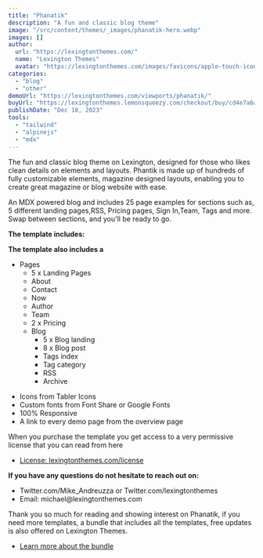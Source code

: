 ```yaml
---
title: "Phanatik"
description: "A fun and classic blog theme"
image: "/src/content/themes/_images/phanatik-hero.webp"
images: []
author:
  url: "https://lexingtonthemes.com/"
  name: "Lexington Themes"
  avatar: "https://lexingtonthemes.com/images/favicons/apple-touch-icon.png"
categories:
  - "blog"
  - "other"
demoUrl: "https://lexingtonthemes.com/viewports/phanatik/"
buyUrl: "https://lexingtonthemes.lemonsqueezy.com/checkout/buy/cd4e7a6a-f165-43e1-a971-2f54570d88ca?aff_ref=wZDMbor3"
publishDate: "Dec 18, 2023"
tools:
  - "tailwind"
  - "alpinejs"
  - "mdx"
---
```


<p>
The fun and classic blog theme on Lexington, designed for those who likes clean details on elements and layouts. Phantik is made up of hundreds of fully customizable elements, magazine designed layouts, enabling you to create great magazine or blog website with ease.

An MDX powered blog and includes 25 page examples for sections such as, 5 different landing pages,RSS, Pricing pages, Sign In,Team, Tags and more. Swap between sections, and you'll be ready to go.

</p>
<p><strong>The template includes:</strong></p>

<p><strong>The template also includes a</strong></p>
<ul>
  <li>Pages
    <ul>
      <li>5 x Landing Pages</li>
      <li>About</li>
      <li>Contact</li>
      <li>Now</li>
      <li>Author</li>
      <li>Team</li>
      <li>2 x Pricing</li>
      <li>Blog
        <ul>
          <li>5 x Blog landing</li>
          <li>8 x Blog post</li>
          <li>Tags index</li>
          <li>Tag category</li>
          <li>RSS</li>
          <li>Archive</li>
        </ul>
      </li>
    </ul>
  </li>
</ul>
<ul>

  <li>Icons from Tabler Icons</li>
  <li>Custom fonts from Font Share or Google Fonts</li>
  <li>100%&nbsp;Responsive</li>
  <li>A link to every demo page from the overview page</li>
</ul>
<p>When you purchase the template you get access to a very permissive license that you can read from here</p>
<ul>
  <li><a href="https://lexingtonthemes.com/license/" rel="noopener noreferrer" target="_blank">License: lexingtonthemes.com/license</a></li>
</ul>
<p><strong>If you have any questions do not hesitate to reach out on:</strong></p>
<ul>
  <li>Twitter.com/Mike_Andreuzza or&nbsp;Twitter.com/lexingtonthemes</li>
  <li>Email: michael@lexingtonthemes.com</li>
</ul>
<p>Thank you so much for reading and showing interest on Phanatik, if you need more templates, a bundle that includes all the templates, free updates is also offered on Lexington Themes.&nbsp;</p>
<ul>
  <li><a href="https://lexingtonthemes.com/pricing/" rel="noopener noreferrer" target="_blank">Learn more about the bundle</a></li>
</ul>
